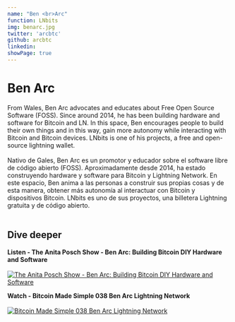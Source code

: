 ```yaml
---
name: "Ben <br>Arc"
function: LNbits
img: benarc.jpg
twitter: 'arcbtc'
github: arcbtc
linkedin:
showPage: true
---
```


# Ben Arc
 
From Wales, Ben Arc advocates and educates about Free Open Source Software (FOSS). Since around 2014, he has been building hardware and software for Bitcoin and LN. In this space, Ben encourages people to build their own things and in this way, gain more autonomy while interacting with Bitcoin and Bitcoin devices. LNbits is one of his projects, a free and open-source lightning wallet. 
<br><br>
Nativo de Gales, Ben Arc es un promotor y educador sobre el software libre de código abierto (FOSS). Aproximadamente desde 2014, ha estado construyendo hardware y software para Bitcoin y Lightning Network. En este espacio, Ben anima a las personas a construir sus propias cosas y de esta manera, obtener más autonomía al interactuar con Bitcoin y dispositivos Bitcoin. LNbits es uno de sus proyectos, una billetera Lightning gratuita y de código abierto.
<br><br>

## Dive deeper


<div class="grid grid-cols-1 md:grid-cols-2 gap-5">
<div class="p-3 my-2">

**Listen - The Anita Posch Show - Ben Arc: Building Bitcoin DIY Hardware and Software** <br><br>
[ ![The Anita Posch Show - Ben Arc: Building Bitcoin DIY Hardware and Software](/content/benarc.png)](https://open.spotify.com/show/0EJu3cMWF0AMxeO8NMH71z/)
</div>

<div class="p-3 my-2">

**Watch - Bitcoin Made Simple 038 Ben Arc Lightning Network** <br><br>
[ ![Bitcoin Made Simple 038 Ben Arc Lightning Network](/content/ben_pos.png)](https://www.youtube.com/watch?v=ZCctOYACCKA/)
</div>

</div>

<br>
